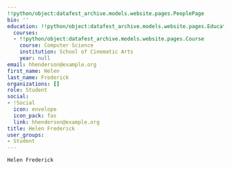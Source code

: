 ```yaml
---
!!python/object:datafest_archive.models.website.pages.PeoplePage
bio: ''
education: !!python/object:datafest_archive.models.website.pages.Education
  courses:
  - !!python/object:datafest_archive.models.website.pages.Course
    course: Computer Science
    institution: School of Cinematic Arts
    year: null
email: hhenderson@example.org
first_name: Helen
last_name: Frederick
organizations: []
role: Student
social:
- !Social
  icon: envelope
  icon_pack: fas
  link: hhenderson@example.org
title: Helen Frederick
user_groups:
- Student
---
```


    Helen Frederick
    